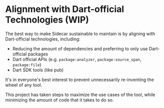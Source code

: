 # Alignment with Dart-official Technologies (WIP)

The best way to make Sidecar sustainable to maintain is by aligning with Dart-official technologies, including:

- Reducing the amount of dependencies and preferring to only use Dart-official packages
- Dart official APIs (e.g. ```package:analyzer```, ```package:source_span```, ```package:file```)
- Dart SDK tools (like pub)

It's in everyone's best interest to prevent unnecessarily re-inventing the wheel of any tool. 

This project has taken steps to maximize the use cases of the tool, while minimizing the amount of code that it takes to do so.